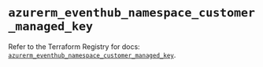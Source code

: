 # `azurerm_eventhub_namespace_customer_managed_key`

Refer to the Terraform Registry for docs: [`azurerm_eventhub_namespace_customer_managed_key`](https://registry.terraform.io/providers/hashicorp/azurerm/4.38.1/docs/resources/eventhub_namespace_customer_managed_key).
